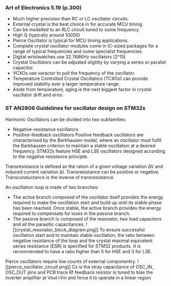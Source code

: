### Art of Electronics 5.19 (p.300)
- Much higher precision than RC or LC oscillator circuits.
- External crystal is the best choice in for accurate MCU timing.
- Can be modelled to an RLC circuit tuned to some frequency.
- High Q (typically around 10000)
- Pierce Oscillator is typical for MCU timing applications.
- Complete crystal oscillator modules come in IC-sized packages for a range of typical frequencies and some specialist frequencies.
- Digital wristwatches use 32.768KHz oscillators (2^15)
- Crystal Oscillators can be adjusted slightly by varying a series or parallel capacitor.
- VCXOs use varactor to pull the frequency of the oscillator.
- Temperature Controlled Crystal Oscillators (TCXOs) can provide improved stability over a larger temperature range.
- Aside from temperature, aging is the next biggest factor in crystal oscillator drift and error.

### ST AN2806 Guidelines for oscillator design on STM32s

Harmonic Oscillators can be divided into two subfamilies:
- Negative-resistance oscillators
- Positive-feedback oscillators
Positive feedback oscillators are characterised by the Barkhausen model, where an oscillator must fulfil the Barkhausen criterion to maintain a stable oscillation at a desired frequency.
STM32s feature HSE and LSE oscillators designed according to the negative resistance principle.

Transresistance is defined as the ration of a given voltage variation ∆V and induced current variation ∆I. Transresistance can be positive or negative. Transconductance is the inverse of transresistance.

An oscillation loop is made of two branches:
- The active branch composed of the oscillator itself provides the energy required to make the oscillation start and build up until its stable phase has been reached. Once stable, the active branch provides the energy required to compensate for loses in the passive branch.
- The passive branch is composed of the resonator, two load capacitors and all the parasitic capacitances.
![[crystal_resonator_block_diagram.png]]
To ensure successful oscillation start and to maintain stable oscillation, the ratio between negative resistance of the loop and the crystal maximal equivalent series resistance (ESR) is specified for STM32 products. It is recommended to have a ratio higher than 5 for HSE and 3 for LSE.

Pierce oscillators require low counts of external componentry.
![[pierce_oscillator_circuit.png]]
Cs is the stray capacitance of OSC_IN, OSC_OUT pins and PCB trace
Rf feedback resistor is tuned to bias the inverter amplifier at Vout=Vin and force it to operate in a linear region